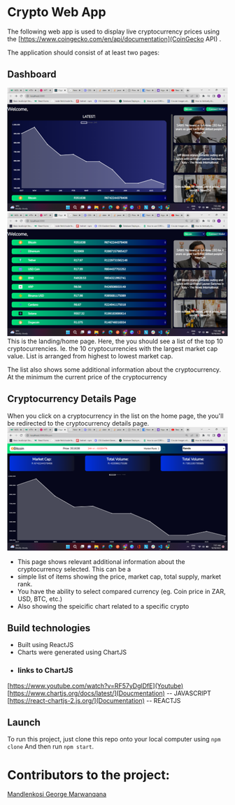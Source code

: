 # Crypto Web App
The following web app is used to display live cryptocurrency prices using the
[https://www.coingecko.com/en/api/documentation](CoinGecko API) .

The application should consist of at least two pages:

## Dashboard
![Login](https://github.com/fanatII1/Crypto-App/blob/main/DocumentationImages/Screenshot%20(664).png)
![Login](https://github.com/fanatII1/Crypto-App/blob/main/DocumentationImages/Screenshot%20(665).png)
This is the landing/home page. Here, the you should see a list of the top 10 cryptocurrencies. Ie. the 10 cryptocurrencies
with the largest market cap value. List is arranged from highest to lowest market cap.

The list also shows some additional information about the cryptocurrency. At the minimum the current price of the cryptocurrency 

## Cryptocurrency Details Page
When you click on a cryptocurrency in the list on the home page, the you'll be redirected to the cryptocurrency
details page. 
![Login](https://github.com/fanatII1/Crypto-App/blob/main/DocumentationImages/Screenshot%20(667).png)
* This page shows relevant additional information about the cryptocurrency selected. This can be a
* simple list of items showing the price, market cap, total supply, market rank. 
* You have the ability to select compared currency (eg. Coin price in ZAR, USD, BTC, etc.)
* Also showing the speicific chart related to a specific crypto

## Build technologies
* Built using ReactJS 
* Charts were generated using ChartJS
* ### links to ChartJS
 [https://www.youtube.com/watch?v=RF57yDglDfE](Youtube)
 [https://www.chartjs.org/docs/latest/](Doucmentation) -- JAVASCRIPT
 [https://react-chartjs-2.js.org/](Documentation) -- REACTJS
 
 ## Launch
 To run this project, just clone this repo onto your local computer using `npm clone`
 And then run `npm start`.
 

 
# Contributors to the project:
[Mandlenkosi George Marwanqana](https://www.linkedin.com/in/mandlenkosi-marwanqana-b08357218/)
